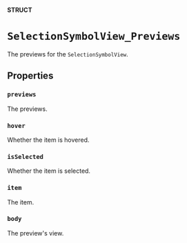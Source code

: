 **STRUCT**

# `SelectionSymbolView_Previews`

The previews for the ``SelectionSymbolView``.

## Properties
### `previews`

The previews.

### `hover`

Whether the item is hovered.

### `isSelected`

Whether the item is selected.

### `item`

The item.

### `body`

The preview's view.
